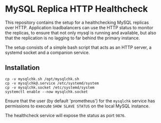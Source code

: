 # MySQL Replica HTTP Healthcheck

This repository contains the setup for a healthchecking MySQL replicas over HTTP. Application loadbalancers can use the HTTP status to monitor the replicas, to ensure that not only mysql is running and available, but also that the replication is no lagging to far behind the primary instance.

The setup consists of a simple bash script that acts as an HTTP server, a systemd socket and a companion service.

## Installation
```
cp -v mysqlchk.sh /opt/mysqlchk.sh
cp -v mysqlchk@.service /etc/systemd/system
cp -v mysqlchk.socket /etc/systemd/system
systemctl enable --now mysqlchk.socket
```

Ensure that the user (by default 'prometheus') for the `mysqlchk` service has permissions to execute `SHOW SLAVE STATUS` on the local MySQL instance.

The healthcheck service will expose the status as port `9876`.
